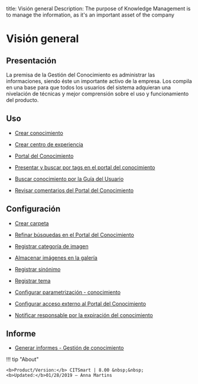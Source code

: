 title: Visión general
Description: The purpose of Knowledge Management is to manage the information, as it's an important asset of the company 
# Visión general

Presentación
----------------

La premisa de la Gestión del Conocimiento es administrar las informaciones, siendo éste un importante activo de la empresa. Los compila en una base para que todos los usuarios del sistema adquieran una nivelación de técnicas y mejor comprensión sobre el uso y funcionamiento del producto.

Uso
-------

- [Crear conocimiento](/es-es/citsmart-platform-8/processes/knowledge/use/create-knowledge.html)

- [Crear centro de experiencia](/es-es/citsmart-platform-8/processes/knowledge/use/create-experience-center.html)

- [Portal del Conocimiento](/es-es/citsmart-platform-8/processes/knowledge/use/knowledge-portal.html)

- [Presentar y buscar por tags en el portal del conocimiento](/es-es/citsmart-platform-8/processes/knowledge/use/display-tags-on-knowledge-portal.html)

- [Buscar conocimiento por la Guía del Usuario](/es-es/citsmart-platform-8/processes/knowledge/use/search-knowledge-by-user-guide.html)

- [Revisar comentarios del Portal del Conocimiento](/es-es/citsmart-platform-8/processes/knowledge/use/review-reviews.html)

Configuración
-----------------

- [Crear carpeta](/es-es/citsmart-platform-8/processes/knowledge/configuration/create-folder.html)

- [Refinar búsquedas en el Portal del Conocimiento](/es-es/citsmart-platform-8/processes/knowledge/configuration/refine-search-knowledge-portal.html)

- [Registrar categoría de imagen](/es-es/citsmart-platform-8/processes/knowledge/configuration/register-image-category.html)

- [Almacenar imágenes en la galería](/es-es/citsmart-platform-8/processes/knowledge/configuration/store-images-gallery.html)

- [Registrar sinónimo](/es-es/citsmart-platform-8/processes/knowledge/configuration/register-synonym.html)

- [Registrar tema](/es-es/citsmart-platform-8/processes/knowledge/configuration/register-subject.html)

- [Configurar parametrización - conocimiento](/es-es/citsmart-platform-8/platform-administration/parameters-list/configure-parametrization-knowledge.html)  

- [Configurar acceso externo al Portal del Conocimiento](/es-es/citsmart-platform-8/processes/knowledge/configuration/configure-external-access-knowledge-portal.html)

- [Notificar responsable por la expiración del conocimiento](/es-es/citsmart-platform-8/processes/knowledge/configuration/notify-responsible-knowledge-expiration.html)

Informe
-----------

- [Generar informes - Gestión de conocimiento](/es-es/citsmart-platform-8/processes/knowledge/use/generate-reports-knowledge-management.html)

!!! tip "About"

    <b>Product/Version:</b> CITSmart | 8.00 &nbsp;&nbsp;
    <b>Updated:</b>01/28/2019 – Anna Martins
